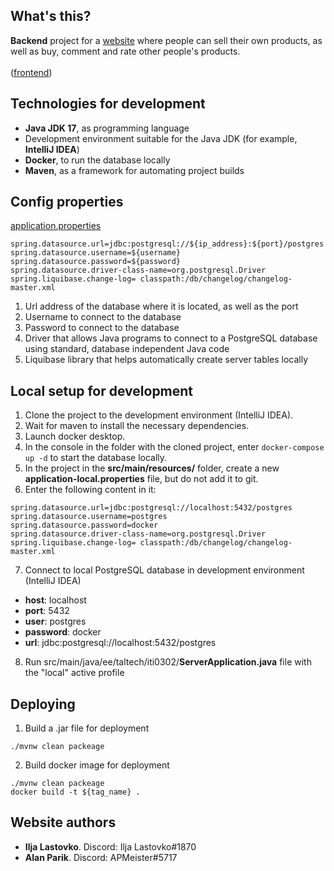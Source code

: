 ## What's this?
**Backend** project for a [website](http://buysell.hopto.org) where people can sell their own products, as well as buy, comment and rate other people's products. \
\
([frontend](https://gitlab.cs.ttu.ee/illast/iti0302-2022-client))

## Technologies for development
- **Java JDK 17**, as programming language
- Development environment suitable for the Java JDK (for example, **IntelliJ IDEA**)
- **Docker**, to run the database locally
- **Maven**, as a framework for automating project builds


## Config properties

[application.properties](https://gitlab.cs.ttu.ee/alpari/iti0302-2022-server/-/blob/main/src/main/resources/application.properties)
```
spring.datasource.url=jdbc:postgresql://${ip_address}:${port}/postgres
spring.datasource.username=${username}
spring.datasource.password=${password}
spring.datasource.driver-class-name=org.postgresql.Driver
spring.liquibase.change-log= classpath:/db/changelog/changelog-master.xml
```

1. Url address of the database where it is located, as well as the port
2. Username to connect to the database
3. Password to connect to the database
4. Driver that allows Java programs to connect to a PostgreSQL database using standard, database independent Java code
5. Liquibase library that helps automatically create server tables locally

## Local setup for development
1. Clone the project to the development environment (IntelliJ IDEA).
2. Wait for maven to install the necessary dependencies.
3. Launch docker desktop.
4. In the console in the folder with the cloned project, enter ```docker-compose up -d``` to start the database locally.
5. In the project in the **src/main/resources/** folder, create a new **application-local.properties** file, but do not add it to git.
6. Enter the following content in it:
```
spring.datasource.url=jdbc:postgresql://localhost:5432/postgres
spring.datasource.username=postgres
spring.datasource.password=docker
spring.datasource.driver-class-name=org.postgresql.Driver
spring.liquibase.change-log= classpath:/db/changelog/changelog-master.xml
```
7. Connect to local PostgreSQL database in development environment (IntelliJ IDEA)
- **host**: localhost
- **port**: 5432
- **user**: postgres
- **password**: docker
- **url**: jdbc:postgresql://localhost:5432/postgres
8. Run src/main/java/ee/taltech/iti0302/**ServerApplication.java** file with the "local" active profile

## Deploying
1. Build a .jar file for deployment 
```
./mvnw clean packeage
```
2. Build docker image for deployment 
```
./mvnw clean packeage
docker build -t ${tag_name} .
```

## Website authors
- **Ilja Lastovko**. Discord: Ilja Lastovko#1870
- **Alan Parik**. Discord: APMeister#5717
